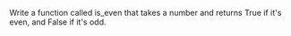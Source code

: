 Write a function called is_even that takes a number and returns True if it's even, and False if it's odd.
